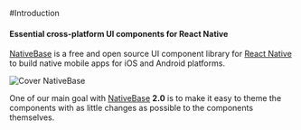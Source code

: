 #Introduction

#### Essential cross-platform UI components for React Native
[NativeBase](https://nativebase.io/) is a free and open source UI component library for [React Native](https://facebook.github.io/react-native/) to build native mobile apps for iOS and Android platforms. <br />

![Cover NativeBase](https://docs.nativebase.io/docs/assets/web-cover1.jpg) <br />


One of our main goal with [NativeBase](https://nativebase.io/) **2.0** is to make it easy to theme the components with as little changes as possible to the components themselves. <br />

